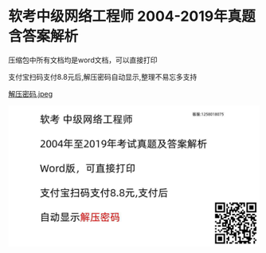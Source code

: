 # 软考中级网络工程师 2004-2019年真题含答案解析

压缩包中所有文档均是word文档，可以直接打印

支付宝扫码支付8.8元后,解压密码自动显示,整理不易忘多支持

[解压密码.jpeg](解压密码.jpeg)

![解压密码.jpeg](https://github.com/DemoLiang/ruankao/raw/master/解压密码.jpeg)

